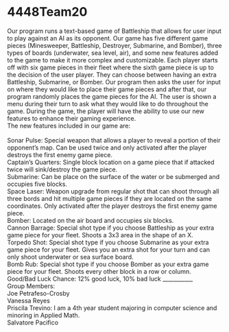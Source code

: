 # 4448Team20
Our program runs a text-based game of Battleship that allows for user input to play against an AI as its opponent. Our game has five different game pieces (Minesweeper, Battleship, Destroyer, Submarine, and Bomber), three types of boards (underwater, sea level, air), and some new features added to the game to make it more complex and customizable. Each player starts off with six game pieces in their fleet where the sixth game piece is up to the decision of the user player. They can choose between having an extra Battleship, Submarine, or Bomber. Our program then asks the user for input on where they would like to place their game pieces and after that, our program randomly places the game pieces for the AI. The user is shown a menu during their turn to ask what they would like to do throughout the game. During the game, the player will have the ability to use our new features to enhance their gaming experience. <br />
The new features included in our game are: <br /> <br />
Sonar Pulse: Special weapon that allows a player to reveal a portion of their opponent’s map. Can be used twice and only activated after the player destroys the first enemy game piece. <br />
Captain’s Quarters: Single block location on a game piece that if attacked twice will sink/destroy the game piece. <br />
Submarine: Can be place on the surface of the water or be submerged and occupies five blocks. <br />
Space Laser: Weapon upgrade from regular shot that can shoot through all three bords and hit multiple game pieces if they are located on the same coordinates. Only activated after the player destroys the first enemy game piece. <br />
Bomber: Located on the air board and occupies six blocks. <br />
Cannon Barrage: Special shot type if you choose Battleship as your extra game piece for your fleet. Shoots a 3x3 area in the shape of an X. <br />
Torpedo Shot: Special shot type if you choose Submarine as your extra game piece for your fleet. Gives you an extra shot for your turn and can only shoot underwater or sea surface board. <br />
Bomb Rub: Special shot type if you choose Bomber as your extra game piece for your fleet. Shoots every other block in a row or column. <br />
Good/Bad Luck Chance: 12% good luck, 10% bad luck ___________ 
<br />
Group Members: <br />
Joe Petrafeso-Crosby <br />
Vanessa Reyes <br />
Priscila Trevino: I am a 4th year student majoring in computer science and minoring in Applied Math. <br />
Salvatore Pacifico <br />
